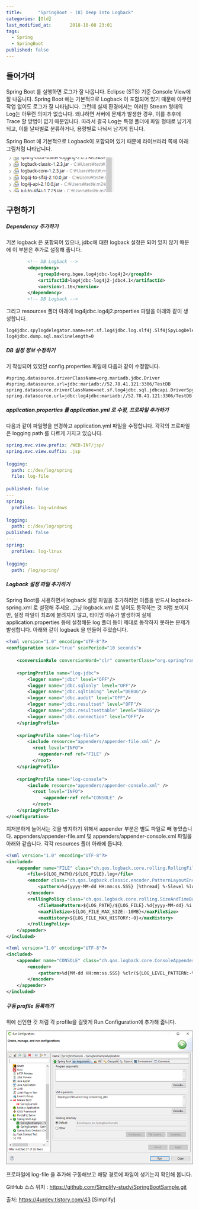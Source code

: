 ```yaml
---
title:      "SpringBoot - (8) Deep into Logback"
categories: [Old]
last_modified_at:       2018-10-08 23:01
tags:
  - Spring
  - SpringBoot
published: false
---
```


## 들어가며

Spring Boot 를 실행하면 로그가 잘 나옵니다. Eclipse (STS) 기준 Console View에 잘 나옵니다. Spring Boot 에는 기본적으로 Logback 이 포함되어 있기 때문에 아무런 작업 없이도 로그가 잘 나타납니다. 그런데 실제 환경에서는 이러한 Stream 형태의 Log는 아무런 의미가 없습니다. 왜냐하면 서버에 문제가 발생한 경우, 이를 추후에 Trace 할 방법이 없기 때문입니다. 따라서 결국 Log는 특정 폴더에 파일 형태로 남기게 되고, 이를 날짜별로 분류하거나, 용량별로 나눠서 남기게 됩니다. 


Spring Boot 에 기본적으로 Logback이 포함되어 있기 때문에 라이브러리 쪽에 아래 그림처럼 나타납니다. 

![](/assets/images/posts/old/img/post/2018-10-08-spring-boot-08-deep-logback/spring-boot-08-deep-logback-00001.png)


## 구현하기

##### Dependency 추가하기

기본 logback 은 포함되어 있으나, jdbc에 대한 logback 설정은 되어 있지 않기 때문에 이 부분은 추가로 설정해 줍니다.

```xml
        <!-- DB Logback -->
        <dependency>
            <groupId>org.bgee.log4jdbc-log4j2</groupId>
            <artifactId>log4jdbc-log4j2-jdbc4.1</artifactId>
            <version>1.16</version>
        </dependency>
        <!-- DB Logback -->
```

그리고 resources 폴더 아래에 log4jdbc.log4j2.properties 파일을 아래와 같이 생성합니다. 

```properties
log4jdbc.spylogdelegator.name=net.sf.log4jdbc.log.slf4j.Slf4jSpyLogDelegator
log4jdbc.dump.sql.maxlinelength=0
```

##### DB 설정 정보 수정하기

기 작성되어 있었던 config.properties 파일에 다음과 같이 수정합니다. 

```properties
#spring.datasource.driverClassName=org.mariadb.jdbc.Driver
#spring.datasource.url=jdbc:mariadb://52.78.41.121:3306/TestDB
spring.datasource.driverClassName=net.sf.log4jdbc.sql.jdbcapi.DriverSpy
spring.datasource.url=jdbc:log4jdbc:mariadb://52.78.41.121:3306/TestDB
```

##### application.properties 를 application.yml 로 수정, 프로파일 추가하기

다음과 같이 파일명을 변경하고 application.yml 파일을 수정합니다. 각각의 프로파일은 logging path 를 다르게 가지고 있습니다.

```yml
spring.mvc.view.prefix: /WEB-INF/jsp/
spring.mvc.view.suffix: .jsp
 
logging:
  path: c:/dev/log/spring
  file: log-file  
  
published: false
---
spring:
  profiles: log-windows
  
logging:
  path: c:/dev/log/spring
published: false
---
spring:
  profiles: log-linux
  
logging:
  path: /log/spring/
```

##### Logback 설정 파일 추가하기

Spring Boot를 사용하면서 logback 설정 파일을 추가하려면 이름을 반드시 logback-spring.xml 로 설정해 주세요. 그냥 logback.xml 로 넣어도 동작하는 것 처럼 보이지만, 설정 파일이 최초에 불려지지 않고, 타이밍 이슈가 발생하여 실제 application.properties 등에 설정해둔 log 폴더 등이 제대로 동작하지 못하는 문제가 발생합니다. 아래와 같이 logback 을 만들어 주었습니다. 

```xml
<?xml version="1.0" encoding="UTF-8"?>
<configuration scan="true" scanPeriod="10 seconds">
 
    <conversionRule conversionWord="clr" converterClass="org.springframework.boot.logging.logback.ColorConverter" />
    
    <springProfile name="log-jdbc">
        <logger name="jdbc" level="OFF"/>
        <logger name="jdbc.sqlonly" level="OFF"/>
        <logger name="jdbc.sqltiming" level="DEBUG"/>
        <logger name="jdbc.audit" level="OFF"/>
        <logger name="jdbc.resultset" level="OFF"/>
        <logger name="jdbc.resultsettable" level="DEBUG"/>
        <logger name="jdbc.connection" level="OFF"/>
    </springProfile>
    
    <springProfile name="log-file">
        <include resource="appenders/appender-file.xml" />
          <root level="INFO">
            <appender-ref ref="FILE" />
          </root>
    </springProfile>
    
    <springProfile name="log-console">
        <include resource="appenders/appender-console.xml" />
          <root level="INFO">
              <appender-ref ref="CONSOLE" />
          </root>
    </springProfile>
</configuration>
```

지저분하게 늘어서는 것을 방지하기 위해서 appender 부분은 별도 파일로 빼 놓았습니다. appenders/appender-file.xml 및 appenders/appender-console.xml 파일을 아래와 같습니다. 각각 resources 폴더 아래에 둡니다.

```xml
<?xml version="1.0" encoding="UTF-8"?>
<included>
    <appender name="FILE" class="ch.qos.logback.core.rolling.RollingFileAppender">
        <file>${LOG_PATH}/${LOG_FILE}.log</file>
        <encoder class="ch.qos.logback.classic.encoder.PatternLayoutEncoder">
            <pattern>%d{yyyy-MM-dd HH:mm:ss.SSS} [%thread] %-5level %logger{36} - %msg%n</pattern>
        </encoder>
        <rollingPolicy class="ch.qos.logback.core.rolling.SizeAndTimeBasedRollingPolicy">
            <fileNamePattern>${LOG_PATH}/${LOG_FILE}.%d{yyyy-MM-dd}.%i.log</fileNamePattern>
            <maxFileSize>${LOG_FILE_MAX_SIZE:-10MB}</maxFileSize>
            <maxHistory>${LOG_FILE_MAX_HISTORY:-0}</maxHistory>
        </rollingPolicy>
    </appender>
</included>
```

```xml
<?xml version="1.0" encoding="UTF-8"?>
<included>
    <appender name="CONSOLE" class="ch.qos.logback.core.ConsoleAppender">
        <encoder>
            <pattern>%d{MM-dd HH:mm:ss.SSS} %clr(${LOG_LEVEL_PATTERN:-%5p}) [%t] %clr(%-40.40logger{39}){cyan} | %msg%n</pattern>
        </encoder>
    </appender>
</included>
```

##### 구동 profile 등록하기 

위에 선언한 것 처럼 각 profile을 걸맞게 Run Configuration에 추가해 줍니다. 

![](/assets/images/posts/old/img/post/2018-10-08-spring-boot-08-deep-logback/spring-boot-08-deep-logback-00002.png)

프로파일에 log-file 을 추가해 구동해보고 해당 경로에 파일이 생기는지 확인해 봅니다.








GitHub 소스 위치 : https://github.com/Simplify-study/SpringBootSample.git

출처: https://4urdev.tistory.com/43 [Simplify]
